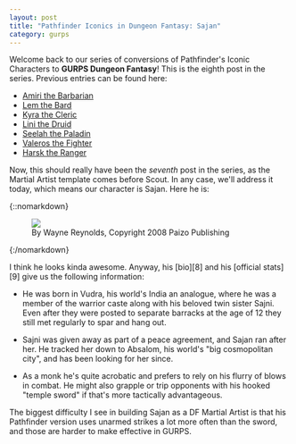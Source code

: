 ```yaml
---
layout: post
title: "Pathfinder Iconics in Dungeon Fantasy: Sajan"
category: gurps
---
```


Welcome back to our series of conversions of Pathfinder's Iconic Characters to
**GURPS Dungeon Fantasy**! This is the eighth post in the series. Previous
entries can be found here:

- [Amiri the Barbarian][1]
- [Lem the Bard][2]
- [Kyra the Cleric][3]
- [Lini the Druid][4]
- [Seelah the Paladin][5]
- [Valeros the Fighter][6]
- [Harsk the Ranger][7]

Now, this should really have been the _seventh_ post in the series, as the
Martial Artist template comes before Scout. In any case, we'll address it today,
which means our character is Sajan. Here he is:

{::nomarkdown}
<figure>
  <img src="{{ "/assets/Sajan.jpg" | absolute_url }}"/>
  <figcaption>By Wayne Reynolds, Copyright 2008 Paizo Publishing</figcaption>
</figure>
{:/nomarkdown}

I think he looks kinda awesome. Anyway, his [bio][8] and his [official stats][9]
give us the following information:

- He was born in Vudra, his world's India an analogue, where he was a member of
  the warrior caste along with his beloved twin sister Sajni. Even after they
  were posted to separate barracks at the age of 12 they still met regularly to
  spar and hang out.

- Sajni was given away as part of a peace agreement, and Sajan ran after her. He
  tracked her down to Absalom, his world's "big cosmopolitan city", and has been
  looking for her since.

- As a monk he's quite acrobatic and prefers to rely on his flurry of blows in
  combat. He might also grapple or trip opponents with his hooked "temple
  sword" if that's more tactically advantageous.

The biggest difficulty I see in building Sajan as a DF Martial Artist is that
his Pathfinder version uses unarmed strikes a lot more often than the sword, and
those are harder to make effective in GURPS.


[1]: https://bira.github.io/octopus-carnival/gurps/2016/10/02/pathfinder-df-barbarian.html
[2]: https://bira.github.io/octopus-carnival/gurps/2016/10/08/pathfinder-df-bard.html
[3]: https://bira.github.io/octopus-carnival/gurps/2016/10/15/pathfinder-df-cleric.html
[4]: https://bira.github.io/octopus-carnival/gurps/2016/10/23/pathfinder-df-druid.html
[5]: https://bira.github.io/octopus-carnival/gurps/2016/11/20/pathfinder-df-paladin.html
[6]: https://bira.github.io/octopus-carnival/gurps/2016/11/27/pathfinder-df-knight.html
[7]: https://bira.github.io/octopus-carnival/gurps/2016/12/05/pathfinder-df-ranger.html
